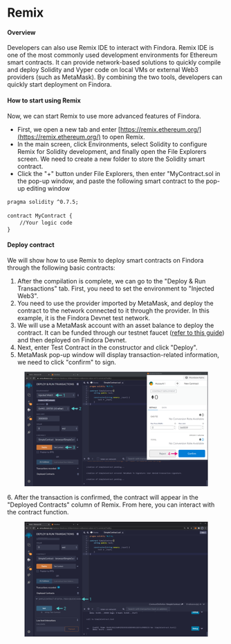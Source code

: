 # Remix

#### Overview[​](https://wiki.findora.org/docs/developers/evm\_smart\_chain/evm-guides/deployment-guides/remix#overview) <a href="#overview" id="overview"></a>

Developers can also use Remix IDE to interact with Findora. Remix IDE is one of the most commonly used development environments for Ethereum smart contracts. It can provide network-based solutions to quickly compile and deploy Solidity and Vyper code on local VMs or external Web3 providers (such as MetaMask). By combining the two tools, developers can quickly start deployment on Findora.

#### How to start using Remix[​](https://wiki.findora.org/docs/developers/evm\_smart\_chain/evm-guides/deployment-guides/remix#how-to-start-using-remix) <a href="#how-to-start-using-remix" id="how-to-start-using-remix"></a>

Now, we can start Remix to use more advanced features of Findora.

* First, we open a new tab and enter [https://remix.ethereum.org/](https://remix.ethereum.org/) to open Remix.
* In the main screen, click Environments, select Solidity to configure Remix for Solidity development, and finally open the File Explorers screen. We need to create a new folder to store the Solidity smart contract.
* Click the "+" button under File Explorers, then enter "MyContract.sol in the pop-up window, and paste the following smart contract to the pop-up editing window

```solidity
pragma solidity ^0.7.5;

contract MyContract {
    //Your logic code
}
```

#### Deploy contract[​](https://wiki.findora.org/docs/developers/evm\_smart\_chain/evm-guides/deployment-guides/remix#deploy-contract) <a href="#deploy-contract" id="deploy-contract"></a>

We will show how to use Remix to deploy smart contracts on Findora through the following basic contracts:

1. After the compilation is complete, we can go to the "Deploy & Run Transactions" tab. First, you need to set the environment to "Injected Web3".
2. You need to use the provider imported by MetaMask, and deploy the contract to the network connected to it through the provider. In this example, it is the Findora Devnet test network.
3. We will use a MetaMask account with an asset balance to deploy the contract. It can be funded through our testnet faucet ([refer to this guide](../../../general-user-materials/acquire-fra/request-fra-testnet.md)) and then deployed on Findora Devnet.
4. Next, enter Test Contract in the constructor and click "Deploy".
5. MetaMask pop-up window will display transaction-related information, we need to click "confirm" to sign.

<figure><img src="../../../.gitbook/assets/image (10) (1).png" alt=""><figcaption></figcaption></figure>

6\. After the transaction is confirmed, the contract will appear in the "Deployed Contracts" column of Remix. From here, you can interact with the contract function.

<figure><img src="../../../.gitbook/assets/image (3) (2) (1).png" alt=""><figcaption></figcaption></figure>
